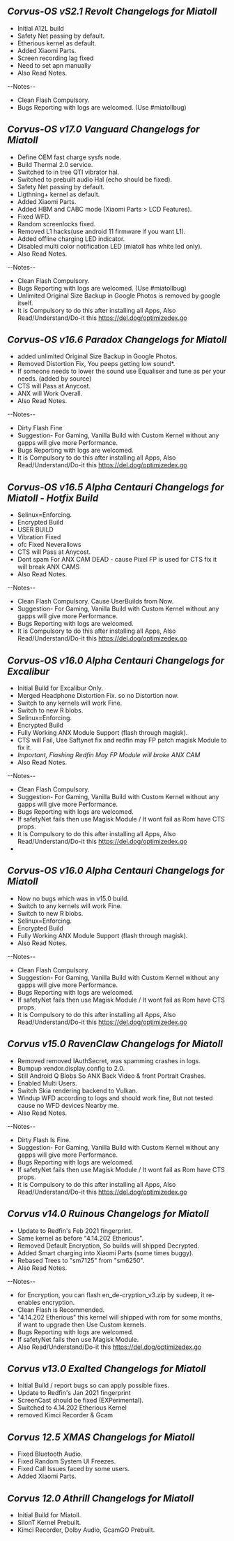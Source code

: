 ## _Corvus-OS vS2.1 Revolt Changelogs for Miatoll_
- Initial A12L build
- Safety Net passing by default.
- Etherious kernel as default.
- Added Xiaomi Parts.
- Screen recording lag fixed
- Need to set apn manually 
- Also Read Notes.

--Notes--
- Clean Flash Compulsory.
- Bugs Reporting with logs are welcomed. (Use #miatollbug)

## _Corvus-OS v17.0 Vanguard Changelogs for Miatoll_

- Define OEM fast charge sysfs node.
- Build Thermal 2.0 service.
- Switched to in tree QTI vibrator hal.
- Switched to prebuilt audio Hal (echo should be fixed).
- Safety Net passing by default.
- Ligthning+ kernel as default.
- Added Xiaomi Parts.
- Added HBM and CABC mode (Xiaomi Parts > LCD Features).
- Fixed WFD.
- Random screenlocks fixed.
- Removed L1 hacks(use android 11 firmware if you want L1).
- Added offline charging LED indicator.
- Disabled multi color notification LED (miatoll has white led only).
- Also Read Notes.

--Notes--
- Clean Flash Compulsory.
- Bugs Reporting with logs are welcomed. (Use #miatollbug)
- Unlimited Original Size Backup in Google Photos is removed by google itself.
- It is Compulsory to do this after installing all Apps, Also Read/Understand/Do-it this https://del.dog/optimizedex.go

## _Corvus-OS v16.6 Paradox Changelogs for Miatoll_

- added unlimited Original Size Backup in Google Photos.
- Removed Distortion Fix, You peeps getting low sound*.
- If someone needs to lower the sound use Equaliser and tune as per your needs. (added by source)
- CTS will Pass at Anycost.
- ANX will Work Overall.
- Also Read Notes.

--Notes--
- Dirty Flash Fine
- Suggestion- For Gaming, Vanilla Build with Custom Kernel without any gapps will give more Performance.
- Bugs Reporting with logs are welcomed.
- It is Compulsory to do this after installing all Apps, Also Read/Understand/Do-it this https://del.dog/optimizedex.go

## _Corvus-OS v16.5 Alpha Centauri Changelogs for Miatoll - Hotfix Build_

- Selinux=Enforcing.
- Encrypted Build
- USER BUILD
- Vibration Fixed
- ofc Fixed Neverallows
- CTS will Pass at Anycost.
- Dont spam For ANX CAM DEAD - cause Pixel FP is used for CTS fix it will break ANX CAMS
- Also Read Notes.

--Notes--
- Clean Flash Compulsory. Cause UserBuilds from Now.
- Suggestion- For Gaming, Vanilla Build with Custom Kernel without any gapps will give more Performance.
- Bugs Reporting with logs are welcomed.
- It is Compulsory to do this after installing all Apps, Also Read/Understand/Do-it this https://del.dog/optimizedex.go

## _Corvus-OS v16.0 Alpha Centauri Changelogs for Excalibur_

- Initial Build for Excalibur Only.
- Merged Headphone Distortion Fix. so no Distortion now.
- Switch to any kernels will work Fine.
- Switch to new R blobs.
- Selinux=Enforcing.
- Encrypted Build
- Fully Working ANX Module Support (flash through magisk).
- CTS will Fail, Use Saftynet fix and redfin may FP patch magisk Module to fix it.
- *Important, Flashing Redfin May FP Module will broke ANX CAM*
- Also Read Notes.

--Notes--
- Clean Flash Compulsory.
- Suggestion- For Gaming, Vanilla Build with Custom Kernel without any gapps will give more Performance.
- Bugs Reporting with logs are welcomed.
- If safetyNet fails then use Magisk Module / It wont fail as Rom have CTS props.
- It is Compulsory to do this after installing all Apps, Also Read/Understand/Do-it this https://del.dog/optimizedex.go
- 
## _Corvus-OS v16.0 Alpha Centauri Changelogs for Miatoll_

- Now no bugs which was in v15.0 build.
- Switch to any kernels will work Fine.
- Switch to new R blobs.
- Selinux=Enforcing.
- Encrypted Build
- Fully Working ANX Module Support (flash through magisk).
- Also Read Notes.

--Notes--
- Clean Flash Compulsory.
- Suggestion- For Gaming, Vanilla Build with Custom Kernel without any gapps will give more Performance.
- Bugs Reporting with logs are welcomed.
- If safetyNet fails then use Magisk Module / It wont fail as Rom have CTS props.
- It is Compulsory to do this after installing all Apps, Also Read/Understand/Do-it this https://del.dog/optimizedex.go

## _Corvus v15.0 RavenClaw Changelogs for Miatoll_

- Removed removed IAuthSecret, was spamming crashes in logs.
- Bumpup vendor.display.config to 2.0.
- Still Android Q Blobs So ANX Back Video & front Portrait Crashes.
- Enabled Multi Users.
- Switch Skia rendering backend to Vulkan.
- Windup WFD according to logs and should work fine, But not tested cause no WFD devices Nearby me.
- Also Read Notes.

--Notes--
- Dirty Flash Is Fine.
- Suggestion- For Gaming, Vanilla Build with Custom Kernel without any gapps will give more Performance.
- Bugs Reporting with logs are welcomed.
- If safetyNet fails then use Magisk Module / It wont fail as Rom have CTS props.
- It is Compulsory to do this after installing all Apps, Also Read/Understand/Do-it this https://del.dog/optimizedex.go

## _Corvus v14.0 Ruinous Changelogs for Miatoll_

- Update to Redfin's Feb 2021 fingerprint.
- Same kernel as before "4.14.202 Etherious".
- Removed Default Encryption, So builds will shipped Decrypted.
- Added Smart charging into Xiaomi Parts (some times buggy).
- Rebased Trees to "sm7125" from "sm6250".
- Also Read Notes.

--Notes--
- for Encryption, you can flash en_de-cryption_v3.zip by sudeep, it re-enables encryption.
- Clean Flash is Recommended.
- "4.14.202 Etherious" this kernel will shipped with rom for some months, if want to upgrade then Use Custom kernels.
- Bugs Reporting with logs are welcomed.
- If safetyNet fails then use Magisk Module.
- Also Read/Understand/Do-it this https://del.dog/optimizedex.go


## _Corvus v13.0 Exalted Changelogs for Miatoll_

- Initial Build / report bugs so can apply possible fixes.
- Update to Redfin's Jan 2021 fingerprint
- ScreenCast should be fixed (EXPerimental).
- Switched to 4.14.202 Etherious Kernel
- removed Kimci Recorder & Gcam

## _Corvus 12.5 XMAS Changelogs for Miatoll_

- Fixed Bluetooth Audio.
- Fixed Random System UI Freezes.
- Fixed Call Issues faced by some users.
- Added Xiaomi Parts.


## _Corvus 12.0 Athrill Changelogs for Miatoll_

- Initial Build for Miatoll.
- SilonT Kernel Prebuilt.
- Kimci Recorder, Dolby Audio, GcamGO Prebuilt.
